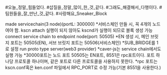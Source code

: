 #오늘_정말_힘들었다.
#삽질을_정말_많이_한_것_같다.
#그래도_해결해서_다행이다.
#팀원들을_잘_만난_것_같다.
#사랑해요_Sneaker_Block

made servicechain(3 node)(portL: 300000)
*서비스체인 만들 시, 꼭 4개의 노드여야 함. kscn attach 실행이 되지 않아도 kscnd가 실행이 되므로 블록 생성 가능
connect service chain to endpoint node(port: 50505)
*EN 생성 시, 메인 브릿지 포트는 50505(EN), 서브 브릿지 포트는 50506(서비스체인)
*SUB_BRIDGE를 1로 설정
run proto type server(web3 provider)
*caver-js는 service chain에서도 실행 가능
*30000포트는 노드 포트 50505는 EN포트, 8551은 rpc포트이다. 포트 하나당 프로토콜 하나이며, 같은 포트로 다른 프로토콜을 사용하지 못한다.
*rpc 포트는 kscn.conf혹은 ken.conf 파일에서 RPC_PORT로 수정 가능(기본 8551을 사용한다.)
